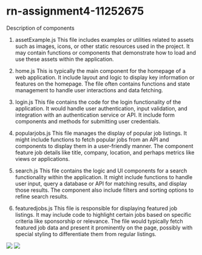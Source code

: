 # rn-assignment4-11252675

Description of components
1. assetExample.js
This file includes examples or utilities related to assets such as images, icons, or other static resources used in the project. It may contain functions or components that demonstrate how to load and use these assets within the application.

2. home.js
This is typically the main component for the homepage of a web application. It include layout and logic to display key information or features on the homepage. The file often contains functions and state management to handle user interactions and data fetching.

3. login.js
This file contains the code for the login functionality of the application. It would handle user authentication, input validation, and integration with an authentication service or API. It include form components and methods for submitting user credentials.

4. popularjobs.js
This file manages the display of popular job listings. It might include functions to fetch popular jobs from an API and components to display them in a user-friendly manner. The component feature job details like title, company, location, and perhaps metrics like views or applications.

5. search.js
This file contains the logic and UI components for a search functionality within the application. It might include functions to handle user input, query a database or API for matching results, and display those results. The component also include filters and sorting options to refine search results.

6. featuredjobs.js
This file is responsible for displaying featured job listings. It may include code to highlight certain jobs based on specific criteria like sponsorship or relevance. The file would typically fetch featured job data and present it prominently on the page, possibly with special styling to differentiate them from regular listings.


![](./screenshot.1.png)
![](./screenshot2.png)

